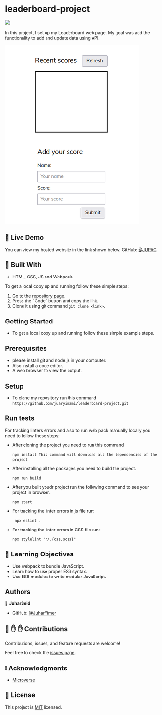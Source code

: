 # leaderboard-project
![](https://img.shields.io/badge/Microverse-blueviolet)

In this project, I set up my Leaderboard web page. My goal was add the functionality to add and update data using API. 

![screenshot](./public/Screenshot%20from%202022-10-11%2016-34-42.png)

## :red_circle: Live Demo
You can view my hosted website in the link shown below.
GitHub: [@JUPAC]()

## :hammer: Built With

- HTML, CSS, JS and Webpack.

To get a local copy up and running follow these simple steps:

1. Go to the [repository page]( https://juaryimami.github.io/todo-list-app/).
2. Press the "Code" button and copy the link.
3. Clone it using git command `git clone <link>`.

## Getting Started
   - To get a local copy up and running follow these simple example steps.

## Prerequisites
   - please install git and node.js in your computer.
   - Also install a code editor.
   - A web browser to view the output.

## Setup
   - To clone my repository run this command `https://github.com/juaryimami/leaderboard-project.git`  

## Run tests
   For tracking linters errors and also to run web pack manually locally you need to follow these steps:

   - After cloning the project you need to run this command

         npm install This command will download all the dependencies of the project

   - After installing all the packages you need to build the project.
        
         npm run build
         
   - After you built youdr project run the following command to see your project in browser.
        
         npm start

  - For tracking the linter errors in js file run:

         npx eslint .

   - For tracking the linter errors in CSS file run:

         npx stylelint "*/.{css,scss}"

## :blue_book: Learning Objectives

- Use webpack to bundle JavaScript.
- Learn how to use proper ES6 syntax.
- Use ES6 modules to write modular JavaScript.

## Authors

👤 **JuharSeid**

- GitHub: [@JuharYimer](https://github.com/juaryimami)

## 🤝 :raised_hand: :raised_hand: Contributions

Contributions, issues, and feature requests are welcome!

Feel free to check the [issues page](https://github.com/juaryimami/todo-list-app/issues).

## :grey_exclamation: Acknowledgments

- [Microverse](https://www.microverse.org/)

## 📝 License

This project is [MIT](LICENSE) licensed.
